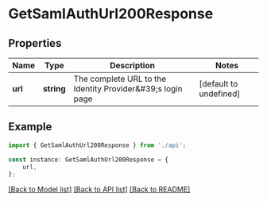 # GetSamlAuthUrl200Response


## Properties

Name | Type | Description | Notes
------------ | ------------- | ------------- | -------------
**url** | **string** | The complete URL to the Identity Provider\&#39;s login page | [default to undefined]

## Example

```typescript
import { GetSamlAuthUrl200Response } from './api';

const instance: GetSamlAuthUrl200Response = {
    url,
};
```

[[Back to Model list]](../README.md#documentation-for-models) [[Back to API list]](../README.md#documentation-for-api-endpoints) [[Back to README]](../README.md)
